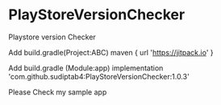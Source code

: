 # PlayStoreVersionChecker
Playstore version Checker 

Add build.gradle(Project:ABC)
maven { url 'https://jitpack.io' }


Add build.gradle (Module:app)
implementation 'com.github.sudiptab4:PlayStoreVersionChecker:1.0.3'


Please Check my sample app
